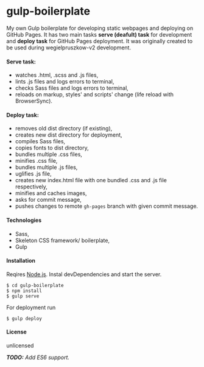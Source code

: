 # gulp-boilerplate
My own Gulp boilerplate for developing static webpages and deploying on GitHub Pages.
It has two main tasks **serve (deafult) task** for development and **deploy task** for GitHub Pages deployment.
It was originally created to be used during wegielpruszkow-v2 development.

#### Serve task:
* watches .html, .scss and .js files,
* lints .js files and logs errors to terminal,
* checks Sass files and logs errors to terminal,
* reloads on markup, styles' and scripts' change (life reload with BrowserSync).

#### Deploy task:
* removes old dist directory (if existing),
* creates new dist directory for deployment,
* compiles Sass files,
* copies fonts to dist directory,
* bundles multiple .css files,
* minifies .css file,
* bundles multiple .js files,
* uglifies .js file,
* creates new index.html file with one bundled .css and .js file respectively,
* minifies and caches images,
* asks for commit message,
* pushes changes to remote `gh-pages` branch with given commit message.

#### Technologies
* Sass,
* Skeleton CSS framework/ boilerplate,
* Gulp

#### Installation
Reqires [Node.js](https://nodejs.org/en/).
Instal devDependencies and start the server.
```
$ cd gulp-boilerplate
$ npm install
$ gulp serve
```

For deployment run
```
$ gulp deploy
```

#### License
unlicensed

_**TODO:** Add ES6 support._ 
